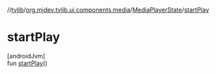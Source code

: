 //[tvlib](../../../index.md)/[org.mjdev.tvlib.ui.components.media](../index.md)/[MediaPlayerState](index.md)/[startPlay](start-play.md)

# startPlay

[androidJvm]\
fun [startPlay](start-play.md)()
